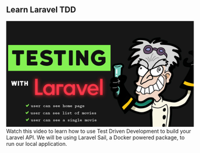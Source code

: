 ## Learn Laravel TDD
<a href="#"><img src="tdd-laravel.jpeg" alt="cover"></a>
Watch this video to learn how to use Test Driven Development to build your Laravel API. We will be using Laravel Sail, a Docker powered
package, to run our local application. 
